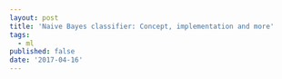 ```yaml
---
layout: post
title: 'Naive Bayes classifier: Concept, implementation and more'
tags:
  - ml
published: false
date: '2017-04-16'
---
```

